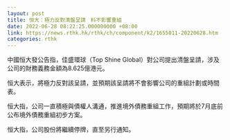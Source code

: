 ```yaml
---
layout: post
title: 恒大：極力反對清盤呈請　料不影響重組
date: 2022-06-28 08:22:25.000000000 +08:00
link: https://news.rthk.hk/rthk/ch/component/k2/1655011-20220628.htm
categories: rthk
---
```


中國恒大發公告指，佳盛環球（Top Shine Global）對公司提出清盤呈請，涉及公司的財務義務金額為8.625億港元。

恒大表示，將極力反對該呈請，並預期該呈請將不會影響公司的重組計劃或時間表。

恒大指，公司一直積極與債權人溝通，推進境外債務重組工作，預期將於7月底前公布境外債務重組初步方案。

恒大指，公司股份將繼續停牌，直至另行通知。
